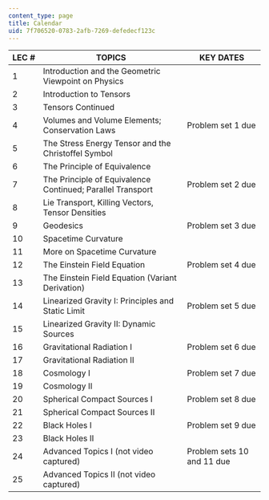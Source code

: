```yaml
---
content_type: page
title: Calendar
uid: 7f706520-0783-2afb-7269-defedecf123c
---
```


| LEC # | TOPICS | KEY DATES |
| --- | --- | --- |
| 1 | Introduction and the Geometric Viewpoint on Physics | &nbsp; |
| 2 | Introduction to Tensors | &nbsp; |
| 3 | Tensors Continued | &nbsp; |
| 4 | Volumes and Volume Elements; Conservation Laws | Problem set 1 due |
| 5 | The Stress Energy Tensor and the Christoffel Symbol | &nbsp; |
| 6 | The Principle of Equivalence | &nbsp; |
| 7 | The Principle of Equivalence Continued; Parallel Transport | Problem set 2 due |
| 8 | Lie Transport, Killing Vectors, Tensor Densities | &nbsp; |
| 9 | Geodesics | Problem set 3 due |
| 10 | Spacetime Curvature | &nbsp; |
| 11 | More on Spacetime Curvature | &nbsp; |
| 12 | The Einstein Field Equation | Problem set 4 due |
| 13 | The Einstein Field Equation (Variant Derivation) | &nbsp; |
| 14 | Linearized Gravity I: Principles and Static Limit | Problem set 5 due |
| 15 | Linearized Gravity II: Dynamic Sources | &nbsp; |
| 16 | Gravitational Radiation I | Problem set 6 due |
| 17 | Gravitational Radiation II | &nbsp; |
| 18 | Cosmology I | Problem set 7 due |
| 19 | Cosmology II | &nbsp; |
| 20 | Spherical Compact Sources I | Problem set 8 due |
| 21 | Spherical Compact Sources II | &nbsp; |
| 22 | Black Holes I | Problem set 9 due |
| 23 | Black Holes II | &nbsp; |
| 24 | Advanced Topics I (not video captured) | Problem sets 10 and 11 due |
| 25 | Advanced Topics II (not video captured) |